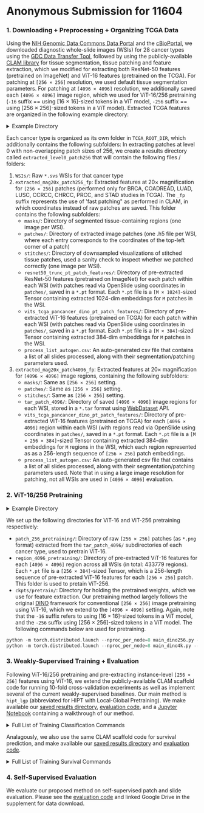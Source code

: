 # Anonymous Submission for 11604
### 1. Downloading + Preprocessing + Organizing TCGA Data
Using the [NIH Genomic Data Commons Data Portal](https://portal.gdc.cancer.gov/) and the [cBioPortal](https://www.cbioportal.org/), we downloaded diagnostic whole-slide images (WSIs) for 28 cancer types using the [GDC Data Transfer Tool](https://docs.gdc.cancer.gov/Data_Transfer_Tool/Users_Guide/Data_Download_and_Upload/), followed by using the publicly-available [CLAM library](https://github.com/mahmoodlab/CLAM) for tissue segmentation, tissue patching and feature extraction, which we modified for extracting both ResNet-50 features (pretrained on ImageNet) and ViT-16 features (pretrained on the TCGA). For patching at `[256 × 256]` resolution, we used default tissue segmentation parameters. For patching at `[4096 × 4096]` resolution, we additionally saved each `[4096 × 4096]` image region, which we used for ViT-16/256 pretraining (`-16` suffix == using [16 × 16]-sized tokens in a ViT model, `-256` suffix == using [256 × 256]-sized tokens in a ViT model). Extracted TCGA features are organized in the following example directory:
<details>
<summary>
Example Directory
</summary>
  
```bash
TCGA_ROOT_DIR/
    └──tcga_acc/
        ├── ...
    └──tcga_blca/
        ├── ...
    └──tcga_brca/
        └── WSIs/
            ├── slide_1.svs
            ├── slide_2.svs
            └── ...
        └── extracted_mag20x_patch256_fp/
            └── masks/
                ├── slide_1.png
                ├── slide_2.png
                └── ...
            └── patches/
                ├── slide_1.h5
                ├── slide_2.h5
                └── ...
            └── stitches/
                ├── slide_1.png
                ├── slide_2.png
                └── ...
            └── resnet50_trunc_pt_patch_features/
                ├── slide_1.pt
                ├── slide_2.pt
                └── ...
            └── vits_tcga_pancancer_dino_pt_patch_features/
                ├── slide_1.pt
                ├── slide_2.pt
                └── ...
            └── process_list_autogen.csv
        └── extracted_mag20x_patch4096_fp/
            └── masks/
                ├── slide_1.png
                ├── slide_2.png
                └── ...
            └── patches/
                ├── slide_1.h5
                ├── slide_2.h5
                └── ...
            └── stitches/
                ├── slide_1.png
                ├── slide_2.png
                └── ...
            └── tar_patch_4096/
                ├── slide_1.tar
                ├── slide_2.tar
                └── ...
            └── vits_tcga_pancancer_dino_pt_patch_features/
                ├── slide_1.pt
                ├── slide_2.pt
                └── ...
            └── process_list_autogen.csv
    └──tcga_coadread/
        ├── ...
    ...
    └──tcga_ucec/
        ├── ...
```
  
</details>

Each cancer type is organized as its own folder in `TCGA_ROOT_DIR`, which additionally contains the following subfolders:
In extracting patches at level 0 with non-overlapping patch sizes of 256, we create a results directory called `extracted_level0_patch256` that will contain the following files / folders:
1. `WSIs/`: Raw `*.svs` WSIs for that cancer type
2. `extracted_mag20x_patch256_fp`: Extracted features at 20× magnification for `[256 × 256]` patches (performed only for BRCA, COADREAD, LUAD, LUSC, CCRCC, CHRCC, PRCC, and STAD studies in TCGA). The `_fp` suffix represents the use of 'fast patching" as performed in CLAM, in which coordinates instead of raw patches are saved. This folder contains the following subfolders:
    - `masks/`: Directory of segmented tissue-containing regions (one image per WSI).
    - `patches/`: Directory of extracted image patches (one .h5 file per WSI, where each entry corresponds to the coordinates of the top-left corner of a patch)
    - `stitches/`: Directory of downsampled visualizations of stitched tissue patches, used a sanity check to inspect whether we patched correctly (one image per WSI). 
    - `resnet50_trunc_pt_patch_features/`: Directory of pre-extracted ResNet-50 features (pretrained on ImageNet) for each patch within each WSI (with patches read via OpenSlide using coordinates in `patches/`, saved in a `*.pt` format. Each `*.pt` file is a `[M × 1024]`-sized Tensor containing extracted 1024-dim embeddings for `M` patches in the WSI.
    - `vits_tcga_pancancer_dino_pt_patch_features/`: Directory of pre-extracted ViT-16 features (pretrained on TCGA) for each patch within each WSI (with patches read via OpenSlide using coordinates in `patches/`, saved in a `*.pt` format. Each `*.pt` file is a `[M × 384]`-sized Tensor containing extracted 384-dim embeddings for `M` patches in the WSI.
    - `process_list_autogen.csv`: An auto-generated csv file that contains a list of all slides processed, along with their segmentation/patching parameters used.
3. `extracted_mag20x_patch4096_fp`: Extracted features at 20× magnification for `[4096 × 4096]` image regions, containing the following subfolders:
    - `masks/`: Same as `[256 × 256]` setting.
    - `patches/`: Same as `[256 × 256]` setting.
    - `stitches/`: Same as `[256 × 256]` setting.
    - `tar_patch_4096/`: Directory of saved `[4096 × 4096]` image regions for each WSI, stored in a `*.tar` format using [WebDataset](https://github.com/webdataset/webdataset) API.
    - `vits_tcga_pancancer_dino_pt_patch_features/`: Directory of pre-extracted ViT-16 features (pretrained on TCGA) for each `[4096 × 4096]` region within each WSI (with regions read via OpenSlide using coordinates in `patches/`, saved in a `*.pt` format. Each `*.pt` file is a `[M × 256 × 384]`-sized Tensor containing extracted 384-dim embeddings for `M` regions in the WSI, which each region represented as as a 256-length sequence of `[256 × 256]` patch embeddings.
    - `process_list_autogen.csv`: An auto-generated csv file that contains a list of all slides processed, along with their segmentation/patching parameters used. Note that in using a large image resolution for patching, not all WSIs are used in `[4096 × 4096]` evaluation.

### 2. ViT-16/256 Pretraining
<details>
<summary>
Example Directory
</summary>
  
```bash
TCGA_PRETRAINING_DIR/
  └──patch_256_pretraining/
      ├── patch_1.png
      ├── patch_2.png
      └── ...
  └──region_4096_pretraining/
      ├── slide_1_1.pt
      ├── slide_1_2.pt
      └── ...
  └──ckpts/
      └── pretrain/
          └── vit256_s_dino.pth
          └── vit4k_xs_dino.pth

  └──patch_256_pretraining/
      ├── patch_1.png
      ├── patch_2.png
      └── ...
  └──region_4096_pretraining/
      ├── slide_1_1.pt
      ├── slide_1_2.pt
      └── ...
 ```
 </details>
 
 We set up the following directories for ViT-16 and ViT-256 pretraining respectively:
  - `patch_256_pretraining/`: Directory of raw `[256 × 256]` patches (as `*.png` format) extracted from the `tar_patch_4096/` subdirectories of each cancer type, used to pretrain ViT-16.
  - `region_4096_pretraining/`: Directory of pre-extracted ViT-16 features for each `[4096 × 4096]` region across all WSIs (in total: 433779 regions). Each `*.pt` file is a `[256 × 384]`-sized Tensor, which is a 256-length sequence of pre-extracted ViT-16 features for each `[256 × 256]` patch. This folder is used to pretain ViT-256.
  - `ckpts/pretrain/`: Directory for holding the pretrained weights, which we use for feature extraction. Our pretraining method largely follows the original [DINO](https://github.com/facebookresearch) framework for conventional `[256 × 256]` image pretraining using ViT-16, which we extend to the `[4096 × 4096]` setting. Again, note that the `-16` suffix refers to using [16 × 16]-sized tokens in a ViT model, and the `-256` suffix using [256 × 256]-sized tokens in a ViT model. The following commands below are used for pretraining.

```python
python -m torch.distributed.launch --nproc_per_node=8 main_dino256.py --arch vit_small --data_path /path/to/TCGA_PRETRAINING_DIR/patch_256_pretraining/ --output_dir /path/to/TCGA_PRETRAINING_DIR/ckpts/pretrain/ --epochs 100
python -m torch.distributed.launch --nproc_per_node=8 main_dino4k.py --arch vit_xs --data_path /path/to/TCGA_PRETRAINING_DIR/region_4k_pretraining/ --output_dir /path/to/TCGA_PRETRAINING_DIR/ckpts/pretrain/ --epochs 100
```

### 3. Weakly-Supervised Training + Evaluation
Following ViT-16/256 pretraining and pre-extracting instance-level `[256 × 256]` features using ViT-16, we extend the publicly-available CLAM scaffold code for running 10-fold cross-validation experiments as well as implement several of the current weakly-supervised baselines. Our main method is `hipt_lgp` (abbreviated for HIPT with Local-Global Pretraining). We make available our [saved results directory](https://github.com/707884/707884/tree/master/2-Weakly-Supervised-Train-Val/splits/10foldcv_subtype), [evaluation code](https://github.com/707884/707884/blob/master/2-Weakly-Supervised-Train-Val/Evaluation-Classification.ipynb), and a [Jupyter Notebook](https://github.com/707884/707884/blob/master/2-Weakly-Supervised-Train-Val/Model%20Walkthrough.ipynb) containing a walkthrough of our method.

<details>
<summary>
Full List of Training Classification Commands
</summary>

```python
GPU=0
DATAROOT=/path/to/TCGA_ROOT_DIR/
TASK=tcga_brca_subtype
CUDA_VISIBLE_DEVICES=$GPU python main.py --data_root_dir $DATAROOT --model_type hipt_lgp --task $TASK --prop 0.25
CUDA_VISIBLE_DEVICES=$GPU python main.py --data_root_dir $DATAROOT --model_type hipt_lgp --task $TASK --prop 1.0
CUDA_VISIBLE_DEVICES=$GPU python main.py --data_root_dir $DATAROOT --model_type hipt_lgp --task $TASK --prop 0.25 --pretrain_4k vit4k_xs_dino
CUDA_VISIBLE_DEVICES=$GPU python main.py --data_root_dir $DATAROOT --model_type hipt_lgp --task $TASK --prop 1.0 --pretrain_4k vit4k_xs_dino
CUDA_VISIBLE_DEVICES=$GPU python main.py --data_root_dir $DATAROOT --model_type hipt_lgp --task $TASK --prop 0.25 --pretrain_4k vit4k_xs_dino --freeze_4k
CUDA_VISIBLE_DEVICES=$GPU python main.py --data_root_dir $DATAROOT --model_type hipt_lgp --task $TASK --prop 1.0 --pretrain_4k vit4k_xs_dino --freeze_4k
TASK=tcga_kidney_subtype
CUDA_VISIBLE_DEVICES=$GPU python main.py --data_root_dir $DATAROOT --model_type hipt_lgp --task $TASK --prop 0.25
CUDA_VISIBLE_DEVICES=$GPU python main.py --data_root_dir $DATAROOT --model_type hipt_lgp --task $TASK --prop 1.0
CUDA_VISIBLE_DEVICES=$GPU python main.py --data_root_dir $DATAROOT --model_type hipt_lgp --task $TASK --prop 0.25 --pretrain_4k vit4k_xs_dino
CUDA_VISIBLE_DEVICES=$GPU python main.py --data_root_dir $DATAROOT --model_type hipt_lgp --task $TASK --prop 1.0 --pretrain_4k vit4k_xs_dino
CUDA_VISIBLE_DEVICES=$GPU python main.py --data_root_dir $DATAROOT --model_type hipt_lgp --task $TASK --prop 0.25 --pretrain_4k vit4k_xs_dino --freeze_4k
CUDA_VISIBLE_DEVICES=$GPU python main.py --data_root_dir $DATAROOT --model_type hipt_lgp --task $TASK --prop 1.0 --pretrain_4k vit4k_xs_dino --freeze_4k
TASK=tcga_lung_subtype
CUDA_VISIBLE_DEVICES=$GPU python main.py --data_root_dir $DATAROOT --model_type hipt_lgp --task $TASK --prop 0.25
CUDA_VISIBLE_DEVICES=$GPU python main.py --data_root_dir $DATAROOT --model_type hipt_lgp --task $TASK --prop 1.0
CUDA_VISIBLE_DEVICES=$GPU python main.py --data_root_dir $DATAROOT --model_type hipt_lgp --task $TASK --prop 0.25 --pretrain_4k vit4k_xs_dino
CUDA_VISIBLE_DEVICES=$GPU python main.py --data_root_dir $DATAROOT --model_type hipt_lgp --task $TASK --prop 1.0 --pretrain_4k vit4k_xs_dino
CUDA_VISIBLE_DEVICES=$GPU python main.py --data_root_dir $DATAROOT --model_type hipt_lgp --task $TASK --prop 0.25 --pretrain_4k vit4k_xs_dino --freeze_4k
CUDA_VISIBLE_DEVICES=$GPU python main.py --data_root_dir $DATAROOT --model_type hipt_lgp --task $TASK --prop 1.0 --pretrain_4k vit4k_xs_dino --freeze_4k
```
</details>
 
Analagously, we also use the same CLAM scaffold code for survival prediction, and make available our [saved results directory](https://github.com/707884/707884/tree/master/2-Weakly-Supervised-Train-Val/results_surv/5foldcv) and [evaluation code](https://github.com/707884/707884/blob/master/2-Weakly-Supervised-Train-Val/Evaluation-Survival.ipynb).
<details>
<summary>
Full List of Training Survival Commands
</summary>
 
```python
DATAROOT=/path/to/TCGA_ROOT_DIR/
GPU=0
CUDA_VISIBLE_DEVICES=$GPU python main.py --data_root_dir $DATAROOT --which_splits 5foldcv --split_dir tcga_blca --mode pyramid --model_type hipt_lgp --pretrain_4k vit4k_xs_dino --freeze_4k
CUDA_VISIBLE_DEVICES=$GPU python main.py --data_root_dir $DATAROOT --which_splits 5foldcv --split_dir tcga_brca --mode pyramid --model_type hipt_lgp --pretrain_4k vit4k_xs_dino --freeze_4k
CUDA_VISIBLE_DEVICES=$GPU python main.py --data_root_dir $DATAROOT --which_splits 5foldcv --split_dir tcga_coadread --mode pyramid --model_type hipt_lgp --pretrain_4k vit4k_xs_dino --freeze_4k
CUDA_VISIBLE_DEVICES=$GPU python main.py --data_root_dir $DATAROOT --which_splits 5foldcv --split_dir tcga_lung --mode pyramid --model_type hipt_lgp --pretrain_4k vit4k_xs_dino --freeze_4k
CUDA_VISIBLE_DEVICES=$GPU python main.py --data_root_dir $DATAROOT --which_splits 5foldcv --split_dir tcga_ucec --mode pyramid --model_type hipt_n --pretrain_4k vit4k_xs_dino --freeze_4k
```
 </details>
 
 ### 4. Self-Supervised Evaluation
 We evaluate our proposed method on self-supervised patch and slide evaluation. Please see the [evaluation code](https://github.com/707884/707884/tree/master/3-Self-Superised-Eval) and linked Google Drive in the supplement for data download.
